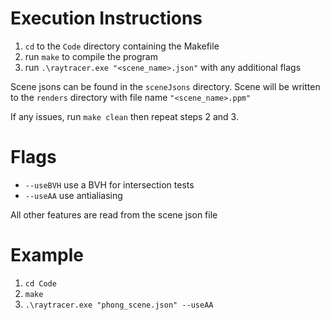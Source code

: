 # Execution Instructions

1. `cd` to the `Code` directory containing the Makefile
2. run `make` to compile the program
3. run `.\raytracer.exe "<scene_name>.json"` with any additional flags

Scene jsons can be found in the `sceneJsons` directory. Scene will be written to the `renders` directory with file name `"<scene_name>.ppm"`

If any issues, run `make clean` then repeat steps 2 and 3. 

# Flags

- `--useBVH` use a BVH for intersection tests
- `--useAA` use antialiasing

All other features are read from the scene json file

# Example 

1. `cd Code`
2. `make`
3. `.\raytracer.exe "phong_scene.json" --useAA` 





